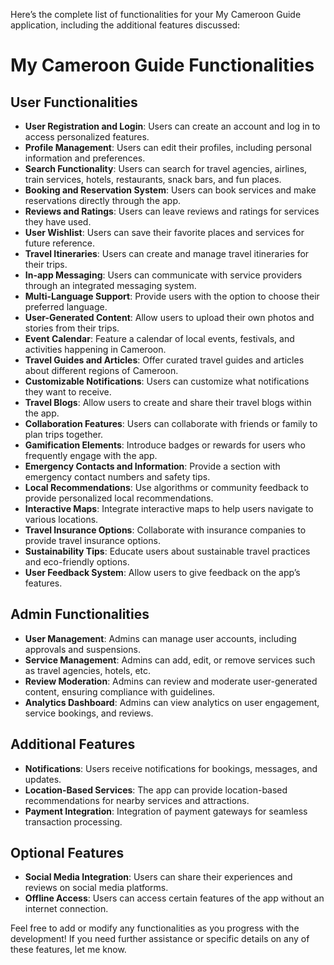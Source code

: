 Here’s the complete list of functionalities for your My Cameroon Guide application, including the additional features discussed:

# My Cameroon Guide Functionalities

## User Functionalities

- **User Registration and Login**: Users can create an account and log in to access personalized features.
- **Profile Management**: Users can edit their profiles, including personal information and preferences.
- **Search Functionality**: Users can search for travel agencies, airlines, train services, hotels, restaurants, snack bars, and fun places.
- **Booking and Reservation System**: Users can book services and make reservations directly through the app.
- **Reviews and Ratings**: Users can leave reviews and ratings for services they have used.
- **User Wishlist**: Users can save their favorite places and services for future reference.
- **Travel Itineraries**: Users can create and manage travel itineraries for their trips.
- **In-app Messaging**: Users can communicate with service providers through an integrated messaging system.
- **Multi-Language Support**: Provide users with the option to choose their preferred language.
- **User-Generated Content**: Allow users to upload their own photos and stories from their trips.
- **Event Calendar**: Feature a calendar of local events, festivals, and activities happening in Cameroon.
- **Travel Guides and Articles**: Offer curated travel guides and articles about different regions of Cameroon.
- **Customizable Notifications**: Users can customize what notifications they want to receive.
- **Travel Blogs**: Allow users to create and share their travel blogs within the app.
- **Collaboration Features**: Users can collaborate with friends or family to plan trips together.
- **Gamification Elements**: Introduce badges or rewards for users who frequently engage with the app.
- **Emergency Contacts and Information**: Provide a section with emergency contact numbers and safety tips.
- **Local Recommendations**: Use algorithms or community feedback to provide personalized local recommendations.
- **Interactive Maps**: Integrate interactive maps to help users navigate to various locations.
- **Travel Insurance Options**: Collaborate with insurance companies to provide travel insurance options.
- **Sustainability Tips**: Educate users about sustainable travel practices and eco-friendly options.
- **User Feedback System**: Allow users to give feedback on the app’s features.

## Admin Functionalities

- **User Management**: Admins can manage user accounts, including approvals and suspensions.
- **Service Management**: Admins can add, edit, or remove services such as travel agencies, hotels, etc.
- **Review Moderation**: Admins can review and moderate user-generated content, ensuring compliance with guidelines.
- **Analytics Dashboard**: Admins can view analytics on user engagement, service bookings, and reviews.

## Additional Features

- **Notifications**: Users receive notifications for bookings, messages, and updates.
- **Location-Based Services**: The app can provide location-based recommendations for nearby services and attractions.
- **Payment Integration**: Integration of payment gateways for seamless transaction processing.

## Optional Features

- **Social Media Integration**: Users can share their experiences and reviews on social media platforms.
- **Offline Access**: Users can access certain features of the app without an internet connection.

Feel free to add or modify any functionalities as you progress with the development! If you need further assistance or specific details on any of these features, let me know.
